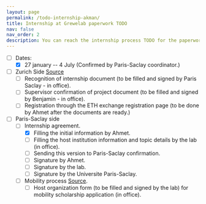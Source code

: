 ```yaml
---
layout: page
permalink: /todo-internship-akman/
title: Internship at Grewelab paperwork TODO
nav: false
nav_order: 2
description: You can reach the internship process TODO for the paperwork.
---
```


- [ ] Dates:
	- [x] 27 january -- 4 July (Confirmed by Paris-Saclay coordinator.)

- [ ] Zurich Side [Source](https://ethz.ch/en/studies/non-degree-courses/project/documents.html)
	- [ ] Recognition of internship document (to be filled and signed by Paris Saclay - in office). 
	- [ ] Supervisor confirmation of project document (to be filled and signed by Benjamin - in office).
	- [ ] Registration through the ETH exchange registration page (to be done by Ahmet after the documents are ready.)
- [ ] Paris-Saclay side
	- [ ] Internship agreement.
		- [x] Filling the initial information by Ahmet.
		- [ ] Filling the host institution information and topic details by the lab (in office).
		- [ ] Sending this version to Paris-Saclay confirmation.
		- [ ] Signature by Ahmet.
		- [ ] Signature by the lab.
		- [ ] Signature by the Universite Paris-Saclay. 
	- [ ] Mobility process [Source](https://www.universite-paris-saclay.fr/en/candidature-a-une-bourse-de-stage-a-linternational-idex/).
		- [ ] Host organization form (to be filled and signed by the lab) for mobility scholarship application (in office).		